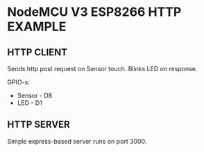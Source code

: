 # NodeMCU V3 ESP8266 HTTP EXAMPLE


## HTTP CLIENT

Sends http post request on Sensor touch. Blinks LED on response.

GPIO-s:
- Sensor - D8
- LED - D1

## HTTP SERVER

Simple express-based server runs on port 3000.

